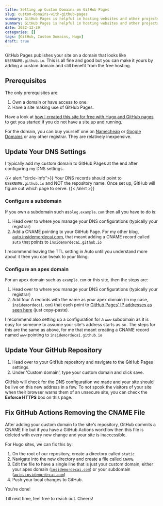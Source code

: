 ```yaml
---
title: Setting up Custom Domains on GitHub Pages
slug: custom-domains-with-github-pages
summary: GitHub Pages is helpful in hosting websites and other projects but you may want the domain to show your (or business') personality/professionalism and not use the default github.io domain. Here is how to do so!
summary: GitHub Pages is helpful in hosting websites and other projects but you may want the domain to show your (or business') personality/professionalism and not use the default github.io domain. Here is how to do so!
date: 2022-12-29
categories: []
tags: [GitHub, Custom Domains, Hugo]
draft: true
---
```


GitHub Pages publishes your site on a domain that looks like `USERNAME.github.io`. This is all fine and good but you can make it yours by adding a custom domain and still benefit from the free hosting.

## Prerequisites

The only prerequisites are:

1. Own a domain or have access to one.
2. Have a site making use of GitHub Pages.

Have a look at [how I created this site for free with Hugo and GitHub pages](https://insidemordecai.com/how-i-created-my-site-for-free/) to get you started if you do not have a site up and running. 

For the domain, you can buy yourself one on [Namecheap](https://namecheap.com) or [Google Domains](https://domains.google.com) or any other registrar. They are relatively inexpensive.

## Update Your DNS Settings

I typically add my custom domain to GitHub Pages at the end after configuring my DNS settings.

{{< alert "circle-info">}}
Your DNS records should point to `USERNAME.github.io` and NOT the repository name. Once set up, GitHub will figure out which page to serve.
{{< /alert >}}

### Configure a subdomain

If you own a subdomain such as`blog.example.com` then all you have to do is:

1. Head over to where you manage your DNS configurations (typically your registrar) 
2. Add a CNAME pointing to your GitHub Page. For my other blog, [auto.insidemordecai.com](https://auto.insidemordecai.com), that meant adding a CNAME record called `auto` that points to `insidemordecai.github.io`

I recommend leaving the TTL setting in Auto until you understand more about it then you can tweak to your liking.

### Configure an apex domain

For an apex domain such as `example.com` or this site, then the steps are:

1. Head over to where you manage your DNS configurations (typically your registrar)
2. Add four A records with the name as your apex domain (in my case, `insidemordecai.com`) that each point to [GitHub Pages' IP addresses as seen here](https://docs.github.com/en/pages/configuring-a-custom-domain-for-your-github-pages-site/managing-a-custom-domain-for-your-github-pages-site#configuring-an-apex-domain) (just copy-paste).

I recommend also setting up a configuration for a `www` subdomain as it is easy for someone to assume your site's address starts as so. The steps for this are the same as above, for me that meant creating a CNAME record named `www` pointing to `insidemordecai.github.io`

## Update Your GitHub Repository

1. Head over to your GitHub repository and navigate to the GitHub Pages settings.
2. Under 'Custom domain', type your custom domain and click save. 

GitHub will check for the DNS configuration we made and your site should be live on this new address in a few. To not spook the visitors of your site when their browser warns them of an unsecure site, you can check the **Enforce HTTPS** box on this page.

## Fix GitHub Actions Removing the CNAME File

After adding your custom domain to the site's repository, GitHub commits a CNAME file but if you have a GitHub Actions workflow then this file is deleted with every new change and your site is inaccessible. 

For Hugo sites, we can fix this by:

1. On the root of our repository, create a directory called `static`
2. Navigate into the new directory and create a file called `CNAME`
3. Edit the file to have a single line that is just your custom domain, either your apex domain ([`insidemordecai.com`](https://insidemordecai.com)) or your subdomain ([`auto.insidemordecai.com`](https://auto.insidemordecai.com))
4. Push your local changes to GitHub.

You're done!

Till next time, feel free to reach out. Cheers!
